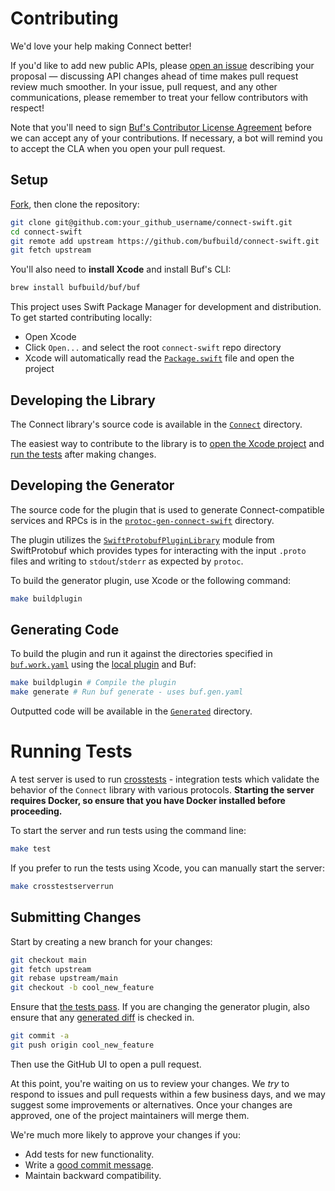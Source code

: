 Contributing
============

We'd love your help making Connect better!

If you'd like to add new public APIs, please [open an issue][open-issue]
describing your proposal &mdash; discussing API changes ahead of time makes
pull request review much smoother. In your issue, pull request, and any other
communications, please remember to treat your fellow contributors with
respect!

Note that you'll need to sign [Buf's Contributor License Agreement][cla]
before we can accept any of your contributions. If necessary, a bot will remind
you to accept the CLA when you open your pull request.

## Setup

[Fork][fork], then clone the repository:

```sh
git clone git@github.com:your_github_username/connect-swift.git
cd connect-swift
git remote add upstream https://github.com/bufbuild/connect-swift.git
git fetch upstream
```

You'll also need to **install Xcode** and install Buf's CLI:

```sh
brew install bufbuild/buf/buf
```

This project uses Swift Package Manager for development and
distribution. To get started contributing locally:

- Open Xcode
- Click `Open...` and select the root `connect-swift` repo directory
- Xcode will automatically read the [`Package.swift`](../Package.swift)
  file and open the project

## Developing the Library

The Connect library's source code is available in the [`Connect`](../Connect)
directory.

The easiest way to contribute to the library is to
[open the Xcode project](#setup) and
[run the tests](#running-tests) after making changes.

## Developing the Generator

The source code for the plugin that is used to generate Connect-compatible
services and RPCs is in the
[`protoc-gen-connect-swift`](../protoc-gen-connect-swift) directory.

The plugin utilizes the [`SwiftProtobufPluginLibrary`][swift-plugin-library]
module from SwiftProtobuf which provides types for interacting with the input
`.proto` files and writing to `stdout`/`stderr` as expected by `protoc`.

To build the generator plugin, use Xcode or the following command:

```sh
make buildplugin
```

## Generating Code

To build the plugin and run it against the directories specified in
[`buf.work.yaml`](../buf.work.yaml)
using the [local plugin](../protoc-gen-connect-swift) and Buf:

```sh
make buildplugin # Compile the plugin
make generate # Run buf generate - uses buf.gen.yaml
```

Outputted code will be available in the [`Generated`](../Generated) directory.

# Running Tests

A test server is used to run [crosstests](../ConnectTests) -
integration tests which validate the behavior of the `Connect` library with
various protocols. **Starting the server requires Docker,
so ensure that you have Docker installed before proceeding.**

To start the server and run tests using the command line:

```sh
make test
```

If you prefer to run the tests using Xcode, you can manually start the server:

```sh
make crosstestserverrun
```

## Submitting Changes

Start by creating a new branch for your changes:

```sh
git checkout main
git fetch upstream
git rebase upstream/main
git checkout -b cool_new_feature
```

Ensure that [the tests pass](#running-tests). If you are changing the generator
plugin, also ensure that any [generated diff](#generating-code) is checked in.

```sh
git commit -a
git push origin cool_new_feature
```

Then use the GitHub UI to open a pull request.

At this point, you're waiting on us to review your changes. We *try* to respond
to issues and pull requests within a few business days, and we may suggest some
improvements or alternatives. Once your changes are approved, one of the
project maintainers will merge them.

We're much more likely to approve your changes if you:

* Add tests for new functionality.
* Write a [good commit message][commit-message].
* Maintain backward compatibility.

[cla]: https://cla-assistant.io/bufbuild/connect-swift
[commit-message]: http://tbaggery.com/2008/04/19/a-note-about-git-commit-messages.html
[fork]: https://github.com/bufbuild/connect-swift/fork
[open-issue]: https://github.com/bufbuild/connect-swift/issues/new
[swift-plugin-library]: https://github.com/apple/swift-protobuf/tree/main/Sources/SwiftProtobufPluginLibrary

